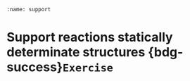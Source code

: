 ```{index} support reactions
:name: support
```
# Support reactions statically determinate structures {bdg-success}`Exercise`

```{tableofcontents}
```